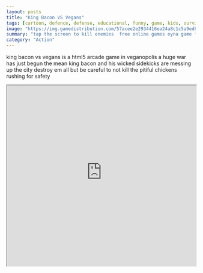 ```yaml
---
layout: posts
title: "King Bacon VS Vegans"
tags: [cartoon, defence, defense, educational, funny, game, kids, survival, tap, tower, one, free, online, games, oyna, game, free, games, play, play, games]
image: "https://img.gamedistribution.com/57acee2e2934416ea24a8c1c5a9ed8ea.jpg"
summary: "tap the screen to kill enemies  free online games oyna game free games play play games"
category: "Action"
---
```


king bacon vs vegans is a html5 arcade game in veganopolis a huge war has just begun the mean king bacon and his wicked sidekicks are messing up the city destroy em all but be careful to not kill the pitiful chickens rushing for safety

<iframe width="100%" height="480px;" src="https://html5.gamedistribution.com/57acee2e2934416ea24a8c1c5a9ed8ea/"></iframe>